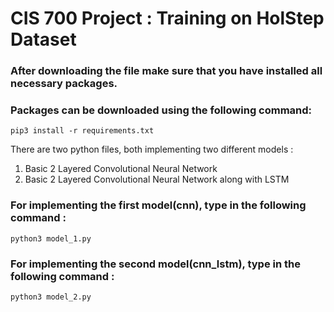 # CIS 700 Project : Training on HolStep Dataset
### After downloading the file make sure that you have installed all necessary packages.
### Packages can be downloaded using the following command:
```
pip3 install -r requirements.txt
```
There are two python files, both implementing two different models :
1. Basic 2 Layered Convolutional Neural Network
2. Basic 2 Layered Convolutional Neural Network along with LSTM

### For implementing the first model(cnn), type in the following command :
```
python3 model_1.py 
```
### For implementing the second model(cnn_lstm), type in the following command :
```
python3 model_2.py 
```
